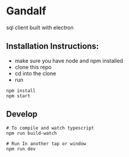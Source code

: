 # Gandalf

sql client built with electron

## Installation Instructions:

-   make sure you have node and npm installed
-   clone this repo
-   cd into the clone
-   run

```console
npm install
npm start
```

## Develop

```console
# To compile and watch typescript
npm run build-watch

# Run In another tap or window
npm run dev
```
